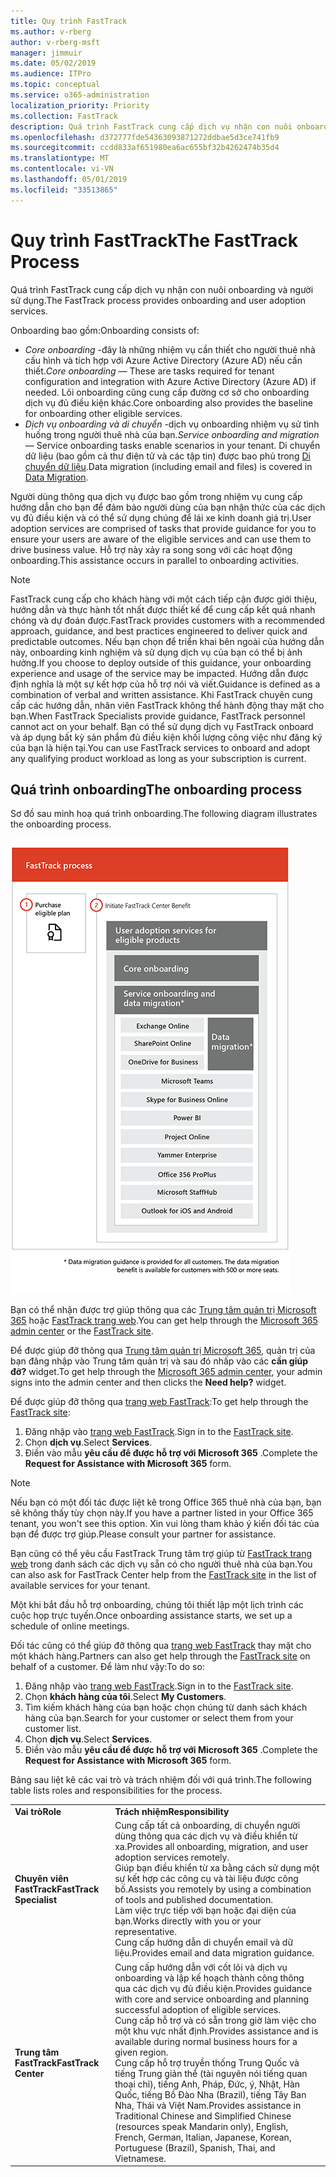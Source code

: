 ```yaml
---
title: Quy trình FastTrack
ms.author: v-rberg
author: v-rberg-msft
manager: jimmuir
ms.date: 05/02/2019
ms.audience: ITPro
ms.topic: conceptual
ms.service: o365-administration
localization_priority: Priority
ms.collection: FastTrack
description: Quá trình FastTrack cung cấp dịch vụ nhận con nuôi onboarding và người sử dụng.
ms.openlocfilehash: d372777fde54363093871272ddbae5d3ce741fb9
ms.sourcegitcommit: ccdd833af651980ea6ac655bf32b4262474b35d4
ms.translationtype: MT
ms.contentlocale: vi-VN
ms.lasthandoff: 05/01/2019
ms.locfileid: "33513865"
---
```

# <a name="the-fasttrack-process"></a><span data-ttu-id="ff906-103">Quy trình FastTrack</span><span class="sxs-lookup"><span data-stu-id="ff906-103">The FastTrack Process</span></span>

<span data-ttu-id="ff906-104">Quá trình FastTrack cung cấp dịch vụ nhận con nuôi onboarding và người sử dụng.</span><span class="sxs-lookup"><span data-stu-id="ff906-104">The FastTrack process provides onboarding and user adoption services.</span></span> 
  
<span data-ttu-id="ff906-105">Onboarding bao gồm:</span><span class="sxs-lookup"><span data-stu-id="ff906-105">Onboarding consists of:</span></span>
  
- <span data-ttu-id="ff906-106">*Core onboarding* -đây là những nhiệm vụ cần thiết cho người thuê nhà cấu hình và tích hợp với Azure Active Directory (Azure AD) nếu cần thiết.</span><span class="sxs-lookup"><span data-stu-id="ff906-106">*Core onboarding* — These are tasks required for tenant configuration and integration with Azure Active Directory (Azure AD) if needed.</span></span> <span data-ttu-id="ff906-107">Lõi onboarding cũng cung cấp đường cơ sở cho onboarding dịch vụ đủ điều kiện khác.</span><span class="sxs-lookup"><span data-stu-id="ff906-107">Core onboarding also provides the baseline for onboarding other eligible services.</span></span> 
- <span data-ttu-id="ff906-108">*Dịch vụ onboarding và di chuyển* -dịch vụ onboarding nhiệm vụ sử tình huống trong người thuê nhà của bạn.</span><span class="sxs-lookup"><span data-stu-id="ff906-108">*Service onboarding and migration* — Service onboarding tasks enable scenarios in your tenant.</span></span> <span data-ttu-id="ff906-109">Di chuyển dữ liệu (bao gồm cả thư điện tử và các tập tin) được bao phủ trong [Di chuyển dữ liệu](O365-data-migration.md).</span><span class="sxs-lookup"><span data-stu-id="ff906-109">Data migration (including email and files) is covered in [Data Migration](O365-data-migration.md).</span></span> 
    
<span data-ttu-id="ff906-110">Người dùng thông qua dịch vụ được bao gồm trong nhiệm vụ cung cấp hướng dẫn cho bạn để đảm bảo người dùng của bạn nhận thức của các dịch vụ đủ điều kiện và có thể sử dụng chúng để lái xe kinh doanh giá trị.</span><span class="sxs-lookup"><span data-stu-id="ff906-110">User adoption services are comprised of tasks that provide guidance for you to ensure your users are aware of the eligible services and can use them to drive business value.</span></span> <span data-ttu-id="ff906-111">Hỗ trợ này xảy ra song song với các hoạt động onboarding.</span><span class="sxs-lookup"><span data-stu-id="ff906-111">This assistance occurs in parallel to onboarding activities.</span></span>
  
> [!NOTE]
> <span data-ttu-id="ff906-112">FastTrack cung cấp cho khách hàng với một cách tiếp cận được giới thiệu, hướng dẫn và thực hành tốt nhất được thiết kế để cung cấp kết quả nhanh chóng và dự đoán được.</span><span class="sxs-lookup"><span data-stu-id="ff906-112">FastTrack provides customers with a recommended approach, guidance, and best practices engineered to deliver quick and predictable outcomes.</span></span> <span data-ttu-id="ff906-113">Nếu bạn chọn để triển khai bên ngoài của hướng dẫn này, onboarding kinh nghiệm và sử dụng dịch vụ của bạn có thể bị ảnh hưởng.</span><span class="sxs-lookup"><span data-stu-id="ff906-113">If you choose to deploy outside of this guidance, your onboarding experience and usage of the service may be impacted.</span></span> <span data-ttu-id="ff906-114">Hướng dẫn được định nghĩa là một sự kết hợp của hỗ trợ nói và viết.</span><span class="sxs-lookup"><span data-stu-id="ff906-114">Guidance is defined as a combination of verbal and written assistance.</span></span> <span data-ttu-id="ff906-115">Khi FastTrack chuyên cung cấp các hướng dẫn, nhân viên FastTrack không thể hành động thay mặt cho bạn.</span><span class="sxs-lookup"><span data-stu-id="ff906-115">When FastTrack Specialists provide guidance, FastTrack personnel cannot act on your behalf.</span></span> <span data-ttu-id="ff906-116">Bạn có thể sử dụng dịch vụ FastTrack onboard và áp dụng bất kỳ sản phẩm đủ điều kiện khối lượng công việc như đăng ký của bạn là hiện tại.</span><span class="sxs-lookup"><span data-stu-id="ff906-116">You can use FastTrack services to onboard and adopt any qualifying product workload as long as your subscription is current.</span></span> 
  
## <a name="the-onboarding-process"></a><span data-ttu-id="ff906-117">Quá trình onboarding</span><span class="sxs-lookup"><span data-stu-id="ff906-117">The onboarding process</span></span>

<span data-ttu-id="ff906-118">Sơ đồ sau minh hoạ quá trình onboarding.</span><span class="sxs-lookup"><span data-stu-id="ff906-118">The following diagram illustrates the onboarding process.</span></span>
  
![Thời gian biểu cho việc sử dụng lợi ích Onboarding](media/O365-Onboarding-Timeline.png)
  
<span data-ttu-id="ff906-120">Bạn có thể nhận được trợ giúp thông qua các [Trung tâm quản trị Microsoft 365](https://go.microsoft.com/fwlink/?linkid=2032704) hoặc [FastTrack trang web](https://go.microsoft.com/fwlink/?linkid=780698).</span><span class="sxs-lookup"><span data-stu-id="ff906-120">You can get help through the [Microsoft 365 admin center](https://go.microsoft.com/fwlink/?linkid=2032704) or the [FastTrack site](https://go.microsoft.com/fwlink/?linkid=780698).</span></span> 

<span data-ttu-id="ff906-121">Để được giúp đỡ thông qua [Trung tâm quản trị Microsoft 365](https://go.microsoft.com/fwlink/?linkid=2032704), quản trị của bạn đăng nhập vào Trung tâm quản trị và sau đó nhấp vào các **cần giúp đỡ?** widget.</span><span class="sxs-lookup"><span data-stu-id="ff906-121">To get help through the [Microsoft 365 admin center](https://go.microsoft.com/fwlink/?linkid=2032704), your admin signs into the admin center and then clicks the **Need help?** widget.</span></span> 

<span data-ttu-id="ff906-122">Để được giúp đỡ thông qua [trang web FastTrack](https://go.microsoft.com/fwlink/?linkid=780698):</span><span class="sxs-lookup"><span data-stu-id="ff906-122">To get help through the [FastTrack site](https://go.microsoft.com/fwlink/?linkid=780698):</span></span> 
1.  <span data-ttu-id="ff906-123">Đăng nhập vào [trang web FastTrack](https://go.microsoft.com/fwlink/?linkid=780698).</span><span class="sxs-lookup"><span data-stu-id="ff906-123">Sign in to the [FastTrack site](https://go.microsoft.com/fwlink/?linkid=780698).</span></span> 
2.  <span data-ttu-id="ff906-124">Chọn **dịch vụ**.</span><span class="sxs-lookup"><span data-stu-id="ff906-124">Select **Services**.</span></span>
3.  <span data-ttu-id="ff906-125">Điền vào mẫu **yêu cầu để được hỗ trợ với Microsoft 365** .</span><span class="sxs-lookup"><span data-stu-id="ff906-125">Complete the **Request for Assistance with Microsoft 365** form.</span></span> 
> [!NOTE]
>  <span data-ttu-id="ff906-126">Nếu bạn có một đối tác được liệt kê trong Office 365 thuê nhà của bạn, bạn sẽ không thấy tùy chọn này.</span><span class="sxs-lookup"><span data-stu-id="ff906-126">If you have a partner listed in your Office 365 tenant, you won't see this option.</span></span> <span data-ttu-id="ff906-127">Xin vui lòng tham khảo ý kiến đối tác của bạn để được trợ giúp.</span><span class="sxs-lookup"><span data-stu-id="ff906-127">Please consult your partner for assistance.</span></span> 
  
 <span data-ttu-id="ff906-128">Bạn cũng có thể yêu cầu FastTrack Trung tâm trợ giúp từ [FastTrack trang web](https://go.microsoft.com/fwlink/?linkid=780698) trong danh sách các dịch vụ sẵn có cho người thuê nhà của bạn.</span><span class="sxs-lookup"><span data-stu-id="ff906-128">You can also ask for FastTrack Center help from the [FastTrack site](https://go.microsoft.com/fwlink/?linkid=780698) in the list of available services for your tenant.</span></span> 
    
 <span data-ttu-id="ff906-129">Một khi bắt đầu hỗ trợ onboarding, chúng tôi thiết lập một lịch trình các cuộc họp trực tuyến.</span><span class="sxs-lookup"><span data-stu-id="ff906-129">Once onboarding assistance starts, we set up a schedule of online meetings.</span></span>
    
<span data-ttu-id="ff906-130">Đối tác cũng có thể giúp đỡ thông qua [trang web FastTrack](https://go.microsoft.com/fwlink/?linkid=780698) thay mặt cho một khách hàng.</span><span class="sxs-lookup"><span data-stu-id="ff906-130">Partners can also get help through the [FastTrack site](https://go.microsoft.com/fwlink/?linkid=780698) on behalf of a customer.</span></span> <span data-ttu-id="ff906-131">Để làm như vậy:</span><span class="sxs-lookup"><span data-stu-id="ff906-131">To do so:</span></span>
1.  <span data-ttu-id="ff906-132">Đăng nhập vào [trang web FastTrack](https://go.microsoft.com/fwlink/?linkid=780698).</span><span class="sxs-lookup"><span data-stu-id="ff906-132">Sign in to the [FastTrack site](https://go.microsoft.com/fwlink/?linkid=780698).</span></span> 
2.  <span data-ttu-id="ff906-133">Chọn **khách hàng của tôi**.</span><span class="sxs-lookup"><span data-stu-id="ff906-133">Select **My Customers**.</span></span>
3.  <span data-ttu-id="ff906-134">Tìm kiếm khách hàng của bạn hoặc chọn chúng từ danh sách khách hàng của bạn.</span><span class="sxs-lookup"><span data-stu-id="ff906-134">Search for your customer or select them from your customer list.</span></span>
4.  <span data-ttu-id="ff906-135">Chọn **dịch vụ**.</span><span class="sxs-lookup"><span data-stu-id="ff906-135">Select **Services**.</span></span>
5.  <span data-ttu-id="ff906-136">Điền vào mẫu **yêu cầu để được hỗ trợ với Microsoft 365** .</span><span class="sxs-lookup"><span data-stu-id="ff906-136">Complete the **Request for Assistance with Microsoft 365** form.</span></span> 

<span data-ttu-id="ff906-137">Bảng sau liệt kê các vai trò và trách nhiệm đối với quá trình.</span><span class="sxs-lookup"><span data-stu-id="ff906-137">The following table lists roles and responsibilities for the process.</span></span>
    
|||
|:-----|:-----|
|<span data-ttu-id="ff906-138">**Vai trò**</span><span class="sxs-lookup"><span data-stu-id="ff906-138">**Role**</span></span> <br/> |<span data-ttu-id="ff906-139">**Trách nhiệm**</span><span class="sxs-lookup"><span data-stu-id="ff906-139">**Responsibility**</span></span> <br/> |
|<span data-ttu-id="ff906-140">**Chuyên viên FastTrack**</span><span class="sxs-lookup"><span data-stu-id="ff906-140">**FastTrack Specialist**</span></span> <br/> |<span data-ttu-id="ff906-141">Cung cấp tất cả onboarding, di chuyển người dùng thông qua các dịch vụ và điều khiển từ xa.</span><span class="sxs-lookup"><span data-stu-id="ff906-141">Provides all onboarding, migration, and user adoption services remotely.</span></span>  <br/> <span data-ttu-id="ff906-142">Giúp bạn điều khiển từ xa bằng cách sử dụng một sự kết hợp các công cụ và tài liệu được công bố.</span><span class="sxs-lookup"><span data-stu-id="ff906-142">Assists you remotely by using a combination of tools and published documentation.</span></span> <br/> <span data-ttu-id="ff906-143">Làm việc trực tiếp với bạn hoặc đại diện của bạn.</span><span class="sxs-lookup"><span data-stu-id="ff906-143">Works directly with you or your representative.</span></span> <br/> <span data-ttu-id="ff906-144">Cung cấp hướng dẫn di chuyển email và dữ liệu.</span><span class="sxs-lookup"><span data-stu-id="ff906-144">Provides email and data migration guidance.</span></span>|
|<span data-ttu-id="ff906-145">**Trung tâm FastTrack**</span><span class="sxs-lookup"><span data-stu-id="ff906-145">**FastTrack Center**</span></span>  <br/> |<span data-ttu-id="ff906-146">Cung cấp hướng dẫn với cốt lõi và dịch vụ onboarding và lập kế hoạch thành công thông qua các dịch vụ đủ điều kiện.</span><span class="sxs-lookup"><span data-stu-id="ff906-146">Provides guidance with core and service onboarding and planning successful adoption of eligible services.</span></span>  <br/> <span data-ttu-id="ff906-147">Cung cấp hỗ trợ và có sẵn trong giờ làm việc cho một khu vực nhất định.</span><span class="sxs-lookup"><span data-stu-id="ff906-147">Provides assistance and is available during normal business hours for a given region.</span></span> <br/> <span data-ttu-id="ff906-148">Cung cấp hỗ trợ truyền thống Trung Quốc và tiếng Trung giản thể (tài nguyên nói tiếng quan thoại chỉ), tiếng Anh, Pháp, Đức, ý, Nhật, Hàn Quốc, tiếng Bồ Đào Nha (Brazil), tiếng Tây Ban Nha, Thái và Việt Nam.</span><span class="sxs-lookup"><span data-stu-id="ff906-148">Provides assistance in Traditional Chinese and Simplified Chinese (resources speak Mandarin only), English, French, German, Italian, Japanese, Korean, Portuguese (Brazil), Spanish, Thai, and Vietnamese.</span></span>|


  

